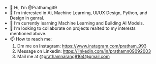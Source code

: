 - 👋 Hi, I’m @Prathamgit9
- 👀 I’m interested in Ai, Machine Learning, UI/UX Design, Python, and Design in genral.
- 🌱 I’m currently learning Machine Learning and Building AI Models.
- 💞️ I’m looking to collaborate on projects realted to my interests mentioned above.
- 📫 How to reach me:
  1. Dm me on Instagram: https://www.instagram.com/pratham_993
  2. Message on Linkedin: https://linkedin.com/in/prathamn09092003
  3. Mail me at @prathamnarang8164@gmail.com

<!---
Prathamgit9/Prathamgit9 is a ✨ special ✨ repository because its `README.md` (this file) appears on your GitHub profile.
You can click the Preview link to take a look at your changes.
--->
